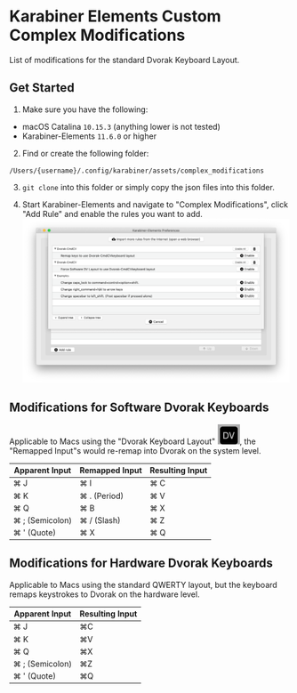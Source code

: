 # Karabiner Elements Custom Complex Modifications
List of modifications for the standard Dvorak Keyboard Layout.

## Get Started

1. Make sure you have the following:
* macOS Catalina ```10.15.3``` (anything lower is not tested)
* Karabiner-Elements ```11.6.0``` or higher

2. Find or create the following folder:
```
/Users/{username}/.config/karabiner/assets/complex_modifications
```

3. ```git clone``` into this folder or simply copy the json files into this folder.

4. Start Karabiner-Elements and navigate to "Complex Modifications", click "Add Rule" and enable the rules you want to add.
![](README_files/screenshot.png)

## Modifications for Software Dvorak Keyboards
Applicable to Macs using the "Dvorak Keyboard Layout" ![](README_files/dv_icon.png), the "Remapped Input"s would re-remap into Dvorak on the system level.

| Apparent Input | Remapped Input | Resulting Input |
|----------------|----------------|-----------------|
| ⌘ J            | ⌘ I            | ⌘ C             |
| ⌘ K            | ⌘ . (Period)   | ⌘ V             |
| ⌘ Q            | ⌘ B            | ⌘ X             |
| ⌘ ; (Semicolon)| ⌘ / (Slash)    | ⌘ Z             |
| ⌘ ' (Quote)    | ⌘ X            | ⌘ Q             |

## Modifications for Hardware Dvorak Keyboards
Applicable to Macs using the standard QWERTY layout, but the keyboard remaps keystrokes to Dvorak on the hardware level.

| Apparent Input | Resulting Input |
|----------------|-----------------|
| ⌘ J            | ⌘C              |
| ⌘ K            | ⌘V              |
| ⌘ Q            | ⌘X              |
| ⌘ ; (Semicolon)| ⌘Z              |
| ⌘ ' (Quote)    | ⌘Q              |
